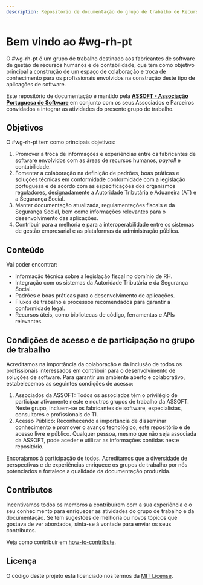 ```yaml
---
description: Repositório de documentação do grupo de trabalho de Recursos Humanos (RH)
---
```


# Bem vindo ao #wg-rh-pt

O #wg-rh-pt é um grupo de trabalho destinado aos fabricantes de software de gestão de recursos humanos e de contabilidade, que tem como objetivo principal a construção de um espaço de colaboração e troca de conhecimento para os profissionais envolvidos na construção deste tipo de aplicações de software.

Este repositório de documentação é mantido pela [**ASSOFT - Associação Portuguesa de Software**](https://www.assoft.org) em conjunto com os seus Associados e Parceiros convidados a integrar as atividades do presente grupo de trabalho.

## Objetivos

O #wg-rh-pt tem como principais objetivos:

1. Promover a troca de informações e experiências entre os fabricantes de software envolvidos com as áreas de recursos humanos, _payroll_ e contabilidade.
2. Fomentar a colaboração na definição de padrões, boas práticas e soluções técnicas em conformidade conformidade com a legislação portuguesa e de acordo com as especificações dos organismos reguladores, designadamente a Autoridade Tributária e Aduaneira (AT) e a Segurança Social.
3. Manter documentação atualizada, regulamentações fiscais e da Segurança Social, bem como informações relevantes para o desenvolvimento das aplicações.
4. Contribuir para a melhoria e para a interoperabilidade entre os sistemas de gestão empresarial e as plataformas da administração pública.&#x20;

## Conteúdo

Vai poder encontrar:

* Informação técnica sobre a legislação fiscal no domínio de RH.
* Integração com os sistemas da Autoridade Tributária e da Segurança Social.
* Padrões e boas práticas para o desenvolvimento de aplicações.
* Fluxos de trabalho e processos recomendados para garantir a conformidade legal.
* Recursos úteis, como bibliotecas de código, ferramentas e APIs relevantes.

## Condições de acesso e de participação no grupo de trabalho

Acreditamos na importância da colaboração e da inclusão de todos os profissionais interessados em contribuir para o desenvolvimento de soluções de software. Para garantir um ambiente aberto e colaborativo, estabelecemos as seguintes condições de acesso:

1. Associados da ASSOFT: Todos os associados têm o privilégio de participar ativamente neste e noutros grupos de trabalho da ASSOFT. Neste grupo, incluem-se os fabricantes de software, especialistas, consultores e profissionais de TI.
2. Acesso Público: Reconhecendo a importância de disseminar conhecimento e promover o avanço tecnológico, este repositório é de acesso livre e público. Qualquer pessoa, mesmo que não seja associada da ASSOFT, pode aceder e utilizar as informações contidas neste repositório.

Encorajamos à participação de todos. Acreditamos que a diversidade de perspectivas e de experiências enriquece os grupos de trabalho por nós potenciados e fortalece a qualidade da documentação produzida.

## Contributos

Incentivamos todos os membros a contribuírem com a sua experiência e o seu conhecimento para enriquecer as atividades do grupo de trabalho e da documentação. Se tem sugestões de melhoria ou novos tópicos que gostava de ver abordados, sinta-se à vontade para enviar os seus contributos.&#x20;

Veja como contribuir em [how-to-contribute](community/how-to-contribute/ "mention").

## Licença

O código deste projeto está licenciado nos termos da [MIT License](https://github.com/assoft-portugal/wg-rh-pt/blob/master/LICENSE).

